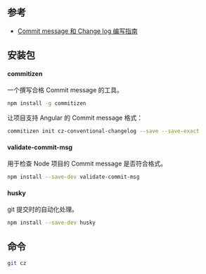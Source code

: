 ## 参考
- [Commit message 和 Change log 编写指南](http://www.ruanyifeng.com/blog/2016/01/commit_message_change_log.html)

## 安装包

#### commitizen
一个撰写合格 Commit message 的工具。
```bash
npm install -g commitizen
```
让项目支持 Angular 的 Commit message 格式：
```bash
commitizen init cz-conventional-changelog --save --save-exact
```

#### validate-commit-msg
用于检查 Node 项目的 Commit message 是否符合格式。
```bash
npm install --save-dev validate-commit-msg
```

#### husky
git 提交时的自动化处理。
```bash
npm install --save-dev husky
```

## 命令
```bash
git cz
```
